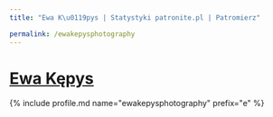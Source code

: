 ```yaml
---
title: "Ewa K\u0119pys | Statystyki patronite.pl | Patromierz"

permalink: /ewakepysphotography
---
```


# [Ewa Kępys](https://patronite.pl/ewakepysphotography)

{% include profile.md name="ewakepysphotography" prefix="e" %}

